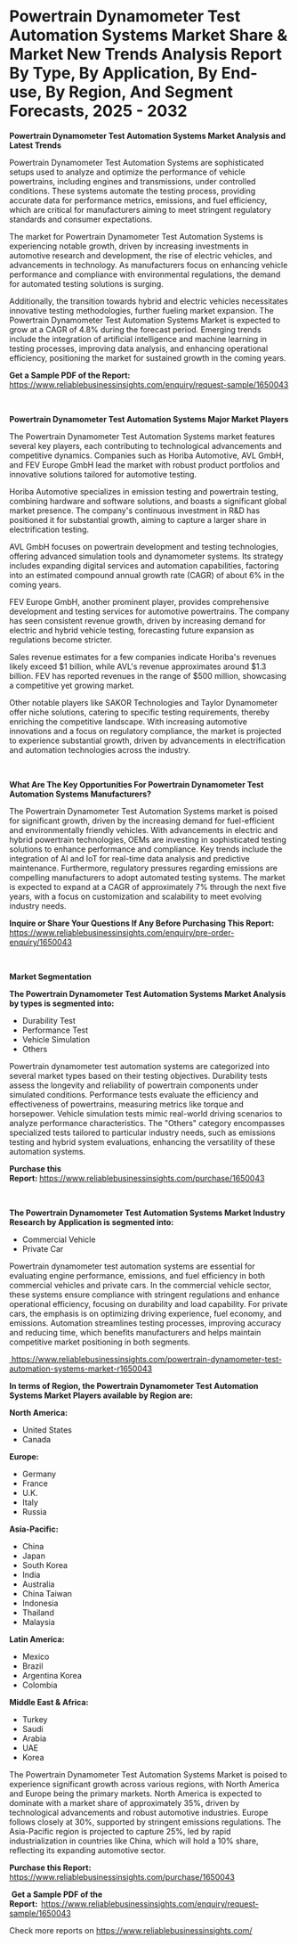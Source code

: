 <p><h1>Powertrain Dynamometer Test Automation Systems Market Share & Market New Trends Analysis Report By Type, By Application, By End-use, By Region, And Segment Forecasts, 2025 - 2032</h1></p><p><strong>Powertrain Dynamometer Test Automation Systems Market Analysis and Latest Trends</strong></p>
<p><p>Powertrain Dynamometer Test Automation Systems are sophisticated setups used to analyze and optimize the performance of vehicle powertrains, including engines and transmissions, under controlled conditions. These systems automate the testing process, providing accurate data for performance metrics, emissions, and fuel efficiency, which are critical for manufacturers aiming to meet stringent regulatory standards and consumer expectations.</p><p>The market for Powertrain Dynamometer Test Automation Systems is experiencing notable growth, driven by increasing investments in automotive research and development, the rise of electric vehicles, and advancements in technology. As manufacturers focus on enhancing vehicle performance and compliance with environmental regulations, the demand for automated testing solutions is surging. </p><p>Additionally, the transition towards hybrid and electric vehicles necessitates innovative testing methodologies, further fueling market expansion. The Powertrain Dynamometer Test Automation Systems Market is expected to grow at a CAGR of 4.8% during the forecast period. Emerging trends include the integration of artificial intelligence and machine learning in testing processes, improving data analysis, and enhancing operational efficiency, positioning the market for sustained growth in the coming years.</p></p>
<p><strong>Get a Sample PDF of the Report:&nbsp;</strong> <a href="https://www.reliablebusinessinsights.com/enquiry/request-sample/1650043?utm_campaign=3206&utm_medium=2&utm_source=Github&utm_content=ia&utm_term=23032025&utm_id=powertrain-dynamometer-test-automation-systems">https://www.reliablebusinessinsights.com/enquiry/request-sample/1650043</a></p>
<p>&nbsp;</p>
<p><strong>Powertrain Dynamometer Test Automation Systems Major Market Players</strong></p>
<p><p>The Powertrain Dynamometer Test Automation Systems market features several key players, each contributing to technological advancements and competitive dynamics. Companies such as Horiba Automotive, AVL GmbH, and FEV Europe GmbH lead the market with robust product portfolios and innovative solutions tailored for automotive testing.</p><p>Horiba Automotive specializes in emission testing and powertrain testing, combining hardware and software solutions, and boasts a significant global market presence. The company's continuous investment in R&D has positioned it for substantial growth, aiming to capture a larger share in electrification testing.</p><p>AVL GmbH focuses on powertrain development and testing technologies, offering advanced simulation tools and dynamometer systems. Its strategy includes expanding digital services and automation capabilities, factoring into an estimated compound annual growth rate (CAGR) of about 6% in the coming years.</p><p>FEV Europe GmbH, another prominent player, provides comprehensive development and testing services for automotive powertrains. The company has seen consistent revenue growth, driven by increasing demand for electric and hybrid vehicle testing, forecasting future expansion as regulations become stricter.</p><p>Sales revenue estimates for a few companies indicate Horiba's revenues likely exceed $1 billion, while AVL's revenue approximates around $1.3 billion. FEV has reported revenues in the range of $500 million, showcasing a competitive yet growing market.</p><p>Other notable players like SAKOR Technologies and Taylor Dynamometer offer niche solutions, catering to specific testing requirements, thereby enriching the competitive landscape. With increasing automotive innovations and a focus on regulatory compliance, the market is projected to experience substantial growth, driven by advancements in electrification and automation technologies across the industry.</p></p>
<p>&nbsp;</p>
<p><strong>What Are The Key Opportunities For Powertrain Dynamometer Test Automation Systems Manufacturers?</strong></p>
<p><p>The Powertrain Dynamometer Test Automation Systems market is poised for significant growth, driven by the increasing demand for fuel-efficient and environmentally friendly vehicles. With advancements in electric and hybrid powertrain technologies, OEMs are investing in sophisticated testing solutions to enhance performance and compliance. Key trends include the integration of AI and IoT for real-time data analysis and predictive maintenance. Furthermore, regulatory pressures regarding emissions are compelling manufacturers to adopt automated testing systems. The market is expected to expand at a CAGR of approximately 7% through the next five years, with a focus on customization and scalability to meet evolving industry needs.</p></p>
<p><strong>Inquire or Share Your Questions If Any Before Purchasing This Report:</strong> <a href="https://www.reliablebusinessinsights.com/enquiry/pre-order-enquiry/1650043?utm_campaign=3206&utm_medium=2&utm_source=Github&utm_content=ia&utm_term=23032025&utm_id=powertrain-dynamometer-test-automation-systems">https://www.reliablebusinessinsights.com/enquiry/pre-order-enquiry/1650043</a></p>
<p>&nbsp;</p>
<p><strong>Market Segmentation</strong></p>
<p><strong>The Powertrain Dynamometer Test Automation Systems Market Analysis by types is segmented into:</strong></p>
<p><ul><li>Durability Test</li><li>Performance Test</li><li>Vehicle Simulation</li><li>Others</li></ul></p>
<p><p>Powertrain dynamometer test automation systems are categorized into several market types based on their testing objectives. Durability tests assess the longevity and reliability of powertrain components under simulated conditions. Performance tests evaluate the efficiency and effectiveness of powertrains, measuring metrics like torque and horsepower. Vehicle simulation tests mimic real-world driving scenarios to analyze performance characteristics. The "Others" category encompasses specialized tests tailored to particular industry needs, such as emissions testing and hybrid system evaluations, enhancing the versatility of these automation systems.</p></p>
<p><strong>Purchase this Report:&nbsp;</strong><a href="https://www.reliablebusinessinsights.com/purchase/1650043?utm_campaign=3206&utm_medium=2&utm_source=Github&utm_content=ia&utm_term=23032025&utm_id=powertrain-dynamometer-test-automation-systems">https://www.reliablebusinessinsights.com/purchase/1650043</a></p>
<p>&nbsp;</p>
<p><strong>The Powertrain Dynamometer Test Automation Systems Market Industry Research by Application is segmented into:</strong></p>
<p><ul><li>Commercial Vehicle</li><li>Private Car</li></ul></p>
<p><p>Powertrain dynamometer test automation systems are essential for evaluating engine performance, emissions, and fuel efficiency in both commercial vehicles and private cars. In the commercial vehicle sector, these systems ensure compliance with stringent regulations and enhance operational efficiency, focusing on durability and load capability. For private cars, the emphasis is on optimizing driving experience, fuel economy, and emissions. Automation streamlines testing processes, improving accuracy and reducing time, which benefits manufacturers and helps maintain competitive market positioning in both segments.</p></p>
<p><a href="https://www.reliablebusinessinsights.com/powertrain-dynamometer-test-automation-systems-market-r1650043?utm_campaign=3206&utm_medium=2&utm_source=Github&utm_content=ia&utm_term=23032025&utm_id=powertrain-dynamometer-test-automation-systems">&nbsp;https://www.reliablebusinessinsights.com/powertrain-dynamometer-test-automation-systems-market-r1650043</a></p>
<p><strong>In terms of Region, the Powertrain Dynamometer Test Automation Systems Market Players available by Region are:</strong></p>
<p>
    <p> <strong> North America: </strong>
        <ul>
            <li>United States</li>
            <li>Canada</li>
        </ul>
        </p> 
    <p> <strong> Europe: </strong>
        <ul>
            <li>Germany</li>
            <li>France</li>
            <li>U.K.</li>
            <li>Italy</li>
            <li>Russia</li>
        </ul>
        </p> 
    <p> <strong> Asia-Pacific: </strong>
        <ul>
            <li>China</li>
            <li>Japan</li>
            <li>South Korea</li>
            <li>India</li>
            <li>Australia</li>
            <li>China Taiwan</li>
            <li>Indonesia</li>
            <li>Thailand</li>
            <li>Malaysia</li>
        </ul>
        </p> 
    <p> <strong> Latin America: </strong>
        <ul>
            <li>Mexico</li>
            <li>Brazil</li>
            <li>Argentina Korea</li>
            <li>Colombia</li>
        </ul>
        </p> 
    <p> <strong> Middle East & Africa: </strong>
        <ul>
            <li>Turkey</li>
            <li>Saudi</li>
            <li>Arabia</li>
            <li>UAE</li>
            <li>Korea</li>
        </ul>
    </p>
    </p>
<p><p>The Powertrain Dynamometer Test Automation Systems Market is poised to experience significant growth across various regions, with North America and Europe being the primary markets. North America is expected to dominate with a market share of approximately 35%, driven by technological advancements and robust automotive industries. Europe follows closely at 30%, supported by stringent emissions regulations. The Asia-Pacific region is projected to capture 25%, led by rapid industrialization in countries like China, which will hold a 10% share, reflecting its expanding automotive sector.</p></p>
<p><strong>Purchase this Report: </strong><a href="https://www.reliablebusinessinsights.com/purchase/1650043?utm_campaign=3206&utm_medium=2&utm_source=Github&utm_content=ia&utm_term=23032025&utm_id=powertrain-dynamometer-test-automation-systems">https://www.reliablebusinessinsights.com/purchase/1650043</a></p>
<p>&nbsp;<strong>Get a Sample PDF of the Report:&nbsp;&nbsp;</strong><a href="https://www.reliablebusinessinsights.com/enquiry/request-sample/1650043?utm_campaign=3206&utm_medium=2&utm_source=Github&utm_content=ia&utm_term=23032025&utm_id=powertrain-dynamometer-test-automation-systems">https://www.reliablebusinessinsights.com/enquiry/request-sample/1650043</a></p>
<p><strong></strong></p>
<p>Check more reports on <a href="https://www.reliablebusinessinsights.com/?utm_campaign=3206&utm_medium=2&utm_source=Github&utm_content=ia&utm_term=23032025&utm_id=powertrain-dynamometer-test-automation-systems">https://www.reliablebusinessinsights.com/</a></p>
